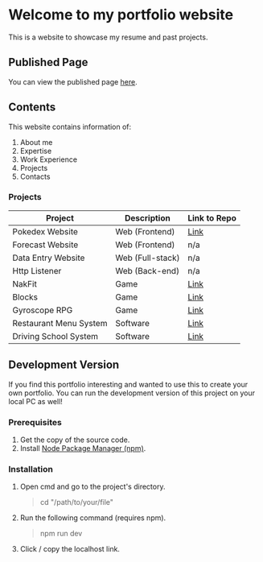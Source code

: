 # Welcome to my portfolio website

This is a website to showcase my resume and past projects.

## Published Page

You can view the published page [here](https://bal129.github.io/portfolio-2025/).

## Contents

This website contains information of:
1. About me
2. Expertise
3. Work Experience
4. Projects
5. Contacts

### Projects

| Project | Description | Link to Repo |
| --- | --- | --- |
| Pokedex Website | Web (Frontend) | [Link](https://github.com/Bal129/Jazro-pokedex) |
| Forecast Website | Web (Frontend) | n/a |
| Data Entry Website | Web (Full-stack) | n/a |
| Http Listener | Web (Back-end) | n/a |
| NakFit | Game | [Link](https://github.com/Bal129/Nakfit) |
| Blocks | Game | [Link](https://github.com/Bal129/Blocks) |
| Gyroscope RPG | Game | [Link](https://github.com/Bal129/FYP) |
| Restaurant Menu System | Software | [Link](https://github.com/Bal129/Restaurant-menu) |
| Driving School System | Software | [Link](https://github.com/Bal129/Driving-school) |

## Development Version

If you find this portfolio interesting and wanted to use this to create your own portfolio. You can run the development version of this project on your local PC as well!

### Prerequisites

1. Get the copy of the source code.
2. Install [Node Package Manager (npm)](https://nodejs.org/en/download).

### Installation

1. Open cmd and go to the project's directory.
   > cd "/path/to/your/file"
2. Run the following command (requires npm).
   > npm run dev
3. Click / copy the localhost link.
